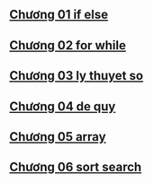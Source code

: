 ## [Chương 01 if else](muc_luc/chuong01.md)
## [Chương 02 for while](muc_luc/chuong02.md)
## [Chương 03 ly thuyet so](muc_luc/chuong03.md)
## [Chương 04 de quy](muc_luc/chuong04.md)
## [Chương 05 array](muc_luc/chuong05.md)
## [Chương 06 sort search](muc_luc/chuong06.md)
